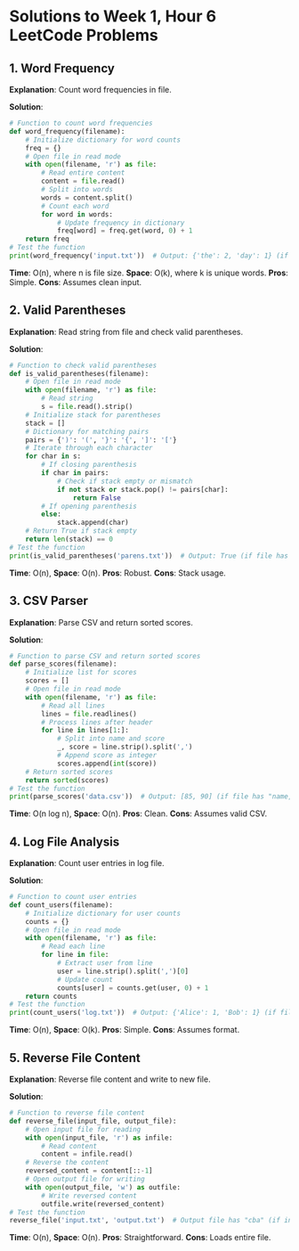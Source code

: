 # Solutions to Week 1, Hour 6 LeetCode Problems

## 1. Word Frequency
**Explanation**: Count word frequencies in file.

**Solution**:
```python
# Function to count word frequencies
def word_frequency(filename):
    # Initialize dictionary for word counts
    freq = {}
    # Open file in read mode
    with open(filename, 'r') as file:
        # Read entire content
        content = file.read()
        # Split into words
        words = content.split()
        # Count each word
        for word in words:
            # Update frequency in dictionary
            freq[word] = freq.get(word, 0) + 1
    return freq
# Test the function
print(word_frequency('input.txt'))  # Output: {'the': 2, 'day': 1} (if file has "the day the")
```
**Time**: O(n), where n is file size. **Space**: O(k), where k is unique words. **Pros**: Simple. **Cons**: Assumes clean input.

## 2. Valid Parentheses
**Explanation**: Read string from file and check valid parentheses.

**Solution**:
```python
# Function to check valid parentheses
def is_valid_parentheses(filename):
    # Open file in read mode
    with open(filename, 'r') as file:
        # Read string
        s = file.read().strip()
    # Initialize stack for parentheses
    stack = []
    # Dictionary for matching pairs
    pairs = {')': '(', '}': '{', ']': '['}
    # Iterate through each character
    for char in s:
        # If closing parenthesis
        if char in pairs:
            # Check if stack empty or mismatch
            if not stack or stack.pop() != pairs[char]:
                return False
        # If opening parenthesis
        else:
            stack.append(char)
    # Return True if stack empty
    return len(stack) == 0
# Test the function
print(is_valid_parentheses('parens.txt'))  # Output: True (if file has "()")
```
**Time**: O(n), **Space**: O(n). **Pros**: Robust. **Cons**: Stack usage.

## 3. CSV Parser
**Explanation**: Parse CSV and return sorted scores.

**Solution**:
```python
# Function to parse CSV and return sorted scores
def parse_scores(filename):
    # Initialize list for scores
    scores = []
    # Open file in read mode
    with open(filename, 'r') as file:
        # Read all lines
        lines = file.readlines()
        # Process lines after header
        for line in lines[1:]:
            # Split into name and score
            _, score = line.strip().split(',')
            # Append score as integer
            scores.append(int(score))
    # Return sorted scores
    return sorted(scores)
# Test the function
print(parse_scores('data.csv'))  # Output: [85, 90] (if file has "name,score\nAlice,90\nBob,85")
```
**Time**: O(n log n), **Space**: O(n). **Pros**: Clean. **Cons**: Assumes valid CSV.

## 4. Log File Analysis
**Explanation**: Count user entries in log file.

**Solution**:
```python
# Function to count user entries
def count_users(filename):
    # Initialize dictionary for user counts
    counts = {}
    # Open file in read mode
    with open(filename, 'r') as file:
        # Read each line
        for line in file:
            # Extract user from line
            user = line.strip().split(',')[0]
            # Update count
            counts[user] = counts.get(user, 0) + 1
    return counts
# Test the function
print(count_users('log.txt'))  # Output: {'Alice': 1, 'Bob': 1} (if file has "Alice,login\nBob,logout")
```
**Time**: O(n), **Space**: O(k). **Pros**: Simple. **Cons**: Assumes format.

## 5. Reverse File Content
**Explanation**: Reverse file content and write to new file.

**Solution**:
```python
# Function to reverse file content
def reverse_file(input_file, output_file):
    # Open input file for reading
    with open(input_file, 'r') as infile:
        # Read content
        content = infile.read()
    # Reverse the content
    reversed_content = content[::-1]
    # Open output file for writing
    with open(output_file, 'w') as outfile:
        # Write reversed content
        outfile.write(reversed_content)
# Test the function
reverse_file('input.txt', 'output.txt')  # Output file has "cba" (if input has "abc")
```
**Time**: O(n), **Space**: O(n). **Pros**: Straightforward. **Cons**: Loads entire file.